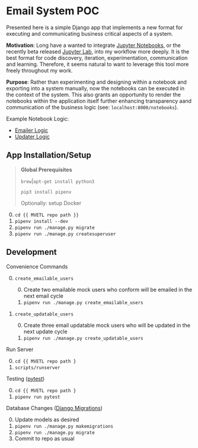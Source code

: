 # Email System POC

Presented here is a simple Django app that implements a new format for executing and communicating business critical aspects of a system.

**Motivation**: Long have a wanted to integrate [Jupyter Notebooks](https://jupyter-notebook.readthedocs.io/en/stable/), or the recently beta released [Jupyter Lab](https://jupyterlab.readthedocs.io/en/latest/), into my workflow more deeply. It is the best format for code discovery, iteration, experimentation, communication and learning. Therefore, it seems natural to want to leverage this tool more freely throughout my work.


**Purpose**: Rather than experimenting and designing within a notebook and exporting into a system manually, now the notebooks can be executed in the context of the system. This also grants an opportunity to render the notebooks within the application itself further enhancing transparency aand communication of the business logic (see: `localhost:8000/notebooks`).

Example Notebook Logic:
- [Emailer Logic](https://github.com/aaronmyatt/notebook_email_system_poc/blob/master/notebooks/input/email_sender.ipynb)
- [Updater Logic](https://github.com/aaronmyatt/notebook_email_system_poc/blob/master/notebooks/input/user_updater.ipynb)

## App Installation/Setup

> **Global Prerequisites**
>
> `brew`|`apt-get install python3`
>
> `pip3 install pipenv`
>
> Optionally: setup Docker

0. `cd {{ MVETL repo path }}`
1. `pipenv install --dev`
2. `pipenv run ./manage.py migrate`
3. `pipenv run ./manage.py createsuperuser`

## Development

Convenience Commands

0. `create_emailable_users`

    0. Create two emailable mock users who conform will be emailed in the next email cycle
    1. `pipenv run ./manage.py create_emailable_users`

0. `create_updatable_users`

    0. Create three email updatable mock users who will be updated in the next update cycle
    1. `pipenv run ./manage.py create_updatable_users`

Run Server

0. `cd {{ MVETL repo path }`
1. `scripts/runserver`

Testing ([pytest](https://docs.pytest.org/en/latest/))

0. `cd {{ MVETL repo path }`
1. `pipenv run pytest`

Database Changes ([Django Migrations](https://docs.djangoproject.com/en/2.0/topics/migrations/))

0. Update models as desired
1. `pipenv run ./manage.py makemigrations`
2. `pipenv run ./manage.py migrate`
3. Commit to repo as usual
